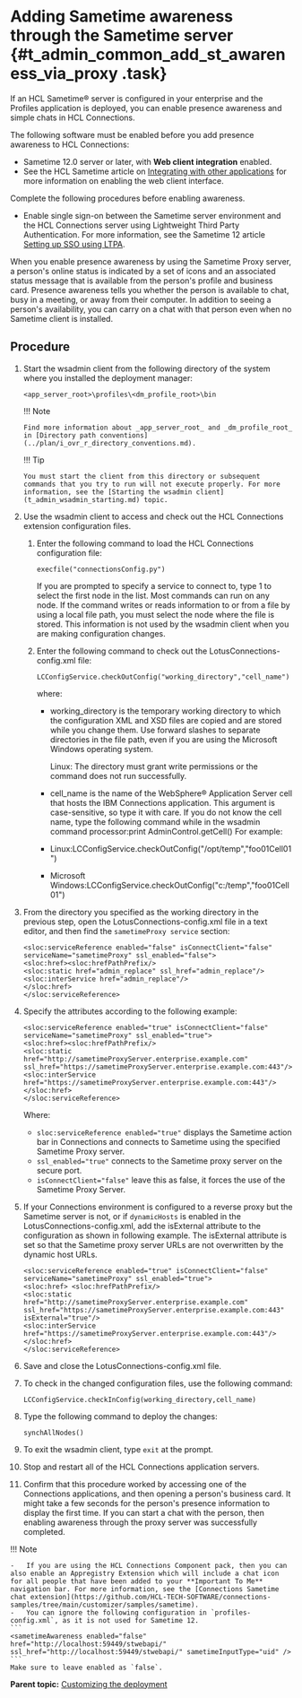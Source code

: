 # Adding Sametime awareness through the Sametime server {#t_admin_common_add_st_awareness_via_proxy .task}

If an HCL Sametime® server is configured in your enterprise and the Profiles application is deployed, you can enable presence awareness and simple chats in HCL Connections.

The following software must be enabled before you add presence awareness to HCL Connections:

-   Sametime 12.0 server or later, with **Web client integration** enabled.
-   See the HCL Sametime article on [Integrating with other applications](https://help.hcltechsw.com/sametime/12/admin/verse_integration.html) for more information on enabling the web client interface.

Complete the following procedures before enabling awareness.

-   Enable single sign-on between the Sametime server environment and the HCL Connections server using Lightweight Third Party Authentication.  For more information, see the Sametime 12 article [Setting up SSO using LTPA](https://help.hcltechsw.com/sametime/12/admin/enabling_sso_ltpa.html).

When you enable presence awareness by using the Sametime Proxy server, a person's online status is indicated by a set of icons and an associated status message that is available from the person's profile and business card. Presence awareness tells you whether the person is available to chat, busy in a meeting, or away from their computer. In addition to seeing a person's availability, you can carry on a chat with that person even when no Sametime client is installed.

## Procedure

1.  Start the wsadmin client from the following directory of the system where you installed the deployment manager:


    ```
    <app_server_root>\profiles\<dm_profile_root>\bin
    ```

    !!! Note

        Find more information about _app_server_root_ and _dm_profile_root_ in [Directory path conventions](../plan/i_ovr_r_directory_conventions.md).

    !!! Tip
    
        You must start the client from this directory or subsequent commands that you try to run will not execute properly. For more information, see the [Starting the wsadmin client](t_admin_wsadmin_starting.md) topic.

2.  Use the wsadmin client to access and check out the HCL Connections extension configuration files.

    1.  Enter the following command to load the HCL Connections configuration file: 
    
        ```
        execfile("connectionsConfig.py")
        ```

        If you are prompted to specify a service to connect to, type 1 to select the first node in the list. Most commands can run on any node. If the command writes or reads information to or from a file by using a local file path, you must select the node where the file is stored. This information is not used by the wsadmin client when you are making configuration changes.

    2.  Enter the following command to check out the LotusConnections-config.xml file:

        ```
        LCConfigService.checkOutConfig("working_directory","cell_name")
        ```

        where:

        -   working_directory is the temporary working directory to which the configuration XML and XSD files are copied and are stored while you change them. Use forward slashes to separate directories in the file path, even if you are using the Microsoft Windows operating system.

            Linux: The directory must grant write permissions or the command does not run successfully.

        -   cell_name is the name of the WebSphere® Application Server cell that hosts the IBM Connections application. This argument is case-sensitive, so type it with care. If you do not know the cell name, type the following command while in the wsadmin command processor:print AdminControl.getCell\(\)
        For example:

        -   Linux:LCConfigService.checkOutConfig\("/opt/temp","foo01Cell01"\)
        -   Microsoft Windows:LCConfigService.checkOutConfig\("c:/temp","foo01Cell01"\)

3.  From the directory you specified as the working directory in the previous step, open the LotusConnections-config.xml file in a text editor, and then find the `sametimeProxy service` section:

    ```
    <sloc:serviceReference enabled="false" isConnectClient="false" serviceName="sametimeProxy" ssl_enabled="false">
    <sloc:href><sloc:hrefPathPrefix/>
    <sloc:static href="admin_replace" ssl_href="admin_replace"/>
    <sloc:interService href="admin_replace"/>
    </sloc:href>
    </sloc:serviceReference>
    ```

4.  Specify the attributes according to the following example:

    ```
    <sloc:serviceReference enabled="true" isConnectClient="false" serviceName="sametimeProxy" ssl_enabled="true">
    <sloc:href><sloc:hrefPathPrefix/>
    <sloc:static href="http://sametimeProxyServer.enterprise.example.com" 
    ssl_href="https://sametimeProxyServer.enterprise.example.com:443"/>
    <sloc:interService href="https://sametimeProxyServer.enterprise.example.com:443"/>
    </sloc:href>
    </sloc:serviceReference>
    ```

    Where:

    -   `sloc:serviceReference enabled="true"` displays the Sametime action bar in Connections and connects to Sametime using the specified Sametime Proxy server.
    -   `ssl_enabled="true"` connects to the Sametime proxy server on the secure port.
    -   `isConnectClient="false"` leave this as false, it forces the use of the Sametime Proxy Server.

5.  If your Connections environment is configured to a reverse proxy but the Sametime server is not, or if `dynamicHosts` is enabled in the LotusConnections-config.xml, add the isExternal attribute to the configuration as shown in following example. The isExternal attribute is set so that the Sametime proxy server URLs are not overwritten by the dynamic host URLs.

    ```
    <sloc:serviceReference enabled="true" isConnectClient="false" serviceName="sametimeProxy" ssl_enabled="true">
    <sloc:href> <sloc:hrefPathPrefix/> 
    <sloc:static href="http://sametimeProxyServer.enterprise.example.com" 
    ssl_href="https://sametimeProxyServer.enterprise.example.com:443" isExternal="true"/> 
    <sloc:interService href="https://sametimeProxyServer.enterprise.example.com:443"/> 
    </sloc:href>
    </sloc:serviceReference>
    ```

6.  Save and close the LotusConnections-config.xml file.

7.  To check in the changed configuration files, use the following command:

    ```
    LCConfigService.checkInConfig(working_directory,cell_name)
    ```

8.  Type the following command to deploy the changes:

    ```
    synchAllNodes()
    ```

9.  To exit the wsadmin client, type `exit` at the prompt.

10. Stop and restart all of the HCL Connections application servers.

11. Confirm that this procedure worked by accessing one of the Connections applications, and then opening a person's business card. It might take a few seconds for the person's presence information to display the first time. If you can start a chat with the person, then enabling awareness through the proxy server was successfully completed.

!!! Note

    -   If you are using the HCL Connections Component pack, then you can also enable an Appregistry Extension which will include a chat icon for all people that have been added to your **Important To Me** navigation bar. For more information, see the [Connections Sametime chat extension](https://github.com/HCL-TECH-SOFTWARE/connections-samples/tree/main/customizer/samples/sametime).
    -   You can ignore the following configuration in `profiles-config.xml`, as it is not used for Sametime 12. 
    ```
    <sametimeAwareness enabled="false" href="http://localhost:59449/stwebapi/" ssl_href="http://localhost:59449/stwebapi/" sametimeInputType="uid" />
    ```
    Make sure to leave enabled as `false`.

**Parent topic:** [Customizing the deployment](../admin/c_admin_common_customizing.md)

